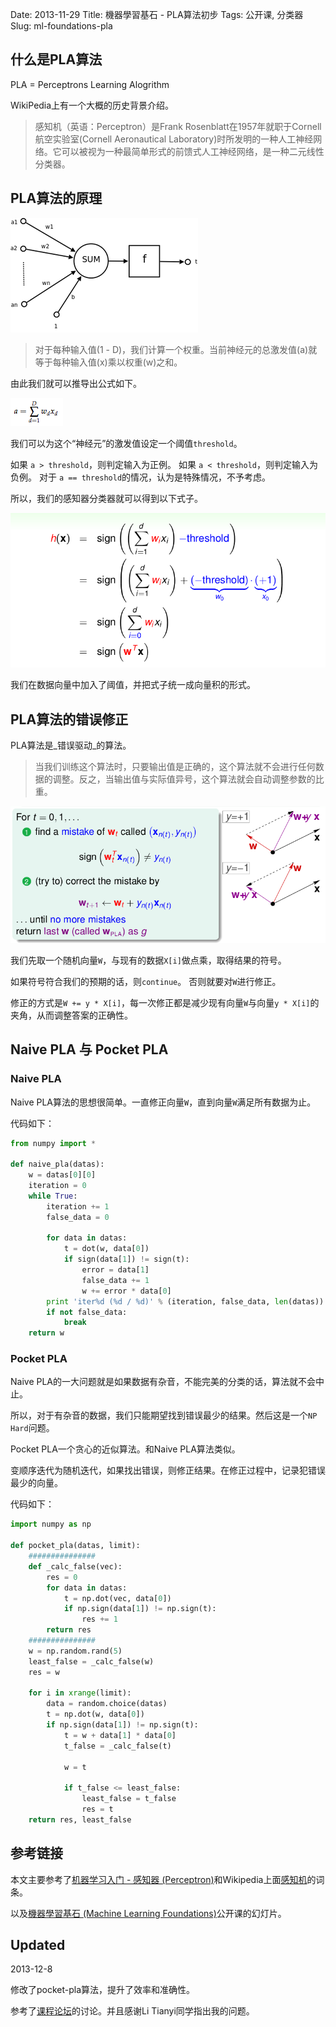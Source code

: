 Date: 2013-11-29
Title: 機器學習基石 - PLA算法初步
Tags: 公开课, 分类器
Slug: ml-foundations-pla

## 什么是PLA算法

PLA = Perceptrons Learning Alogrithm


WikiPedia上有一个大概的历史背景介绍。

> 感知机（英语：Perceptron）是Frank Rosenblatt在1957年就职于Cornell航空实验室(Cornell Aeronautical Laboratory)时所发明的一种人工神经网络。它可以被视为一种最简单形式的前馈式人工神经网络，是一种二元线性分类器。


## PLA算法的原理

![感知机示意图][1]

> 对于每种输入值(1 - D)，我们计算一个权重。当前神经元的总激发值(a)就等于每种输入值(x)乘以权重(w)之和。

由此我们就可以推导出公式如下。

![neuron sum][2]

我们可以为这个“神经元”的激发值设定一个阈值``threshold``。

如果 ``a > threshold``，则判定输入为正例。
如果 ``a < threshold``，则判定输入为负例。
对于 ``a == threshold``的情况，认为是特殊情况，不予考虑。

所以，我们的感知器分类器就可以得到以下式子。

![perceptron-formula-2][3]

我们在数据向量中加入了阈值，并把式子统一成向量积的形式。

## PLA算法的错误修正

PLA算法是_错误驱动_的算法。

> 当我们训练这个算法时，只要输出值是正确的，这个算法就不会进行任何数据的调整。反之，当输出值与实际值异号，这个算法就会自动调整参数的比重。

![错误修正][4]

我们先取一个随机向量``W``，与现有的数据``X[i]``做点乘，取得结果的符号。

如果符号符合我们的预期的话，则``continue``。
否则就要对``W``进行修正。

修正的方式是``W += y * X[i]``，每一次修正都是减少现有向量``W``与向量``y * X[i]``的夹角，从而调整答案的正确性。

## Naive PLA 与 Pocket PLA

### Naive PLA

Naive PLA算法的思想很简单。一直修正向量``W``，直到向量``W``满足所有数据为止。

代码如下：

```python
from numpy import *

def naive_pla(datas):
    w = datas[0][0]
    iteration = 0
    while True:
        iteration += 1
        false_data = 0

        for data in datas:
            t = dot(w, data[0])
            if sign(data[1]) != sign(t):
                error = data[1]  
                false_data += 1
                w += error * data[0]
        print 'iter%d (%d / %d)' % (iteration, false_data, len(datas))
        if not false_data:
            break
    return w
```

### Pocket PLA

Naive PLA的一大问题就是如果数据有杂音，不能完美的分类的话，算法就不会中止。

所以，对于有杂音的数据，我们只能期望找到错误最少的结果。然后这是一个``NP Hard``问题。

Pocket PLA一个贪心的近似算法。和Naive PLA算法类似。

变顺序迭代为随机迭代，如果找出错误，则修正结果。在修正过程中，记录犯错误最少的向量。

代码如下：

```python
import numpy as np

def pocket_pla(datas, limit):
    ###############
    def _calc_false(vec):
        res = 0
        for data in datas:
            t = np.dot(vec, data[0])
            if np.sign(data[1]) != np.sign(t):
                res += 1
        return res
    ###############
    w = np.random.rand(5)
    least_false = _calc_false(w)
    res = w
    
    for i in xrange(limit):
        data = random.choice(datas)
        t = np.dot(w, data[0])
        if np.sign(data[1]) != np.sign(t):
            t = w + data[1] * data[0]
            t_false = _calc_false(t)
            
            w = t
            
            if t_false <= least_false:
                least_false = t_false
                res = t
    return res, least_false
```

## 参考链接

本文主要参考了[机器学习入门 - 感知器 (Perceptron)][5]和Wikipedia上面[感知机][6]的词条。

以及[機器學習基石 (Machine Learning Foundations)][7]公开课的幻灯片。

## Updated

2013-12-8

修改了pocket-pla算法，提升了效率和准确性。

参考了[课程论坛][8]的讨论。并且感谢Li Tianyi同学指出我的问题。


  [1]: https://github.com/Wizmann/assets/raw/master/wizmann-tk-pic/blog-perceptron-Ncell.png
  [2]: https://github.com/Wizmann/assets/raw/master/wizmann-tk-pic/blog-perceptron-formula-1.jpg
  [3]: https://github.com/Wizmann/assets/raw/master/wizmann-tk-pic/blog-perceptron-formula-2.png
  [4]: https://github.com/Wizmann/assets/raw/master/wizmann-tk-pic/blog-perceptron-update.png
  [5]: http://shaoxiongjiang.com/2013/03/%E6%9C%BA%E5%99%A8%E5%AD%A6%E4%B9%A0%E5%85%A5%E9%97%A8-%E6%84%9F%E7%9F%A5%E5%99%A8-perceptron/
  [6]: http://zh.wikipedia.org/wiki/%E6%84%9F%E7%9F%A5%E5%99%A8
  [7]: https://class.coursera.org/ntumlone-001/class
  [8]: https://class.coursera.org/ntumlone-001/forum/thread?thread_id=116#post-632

